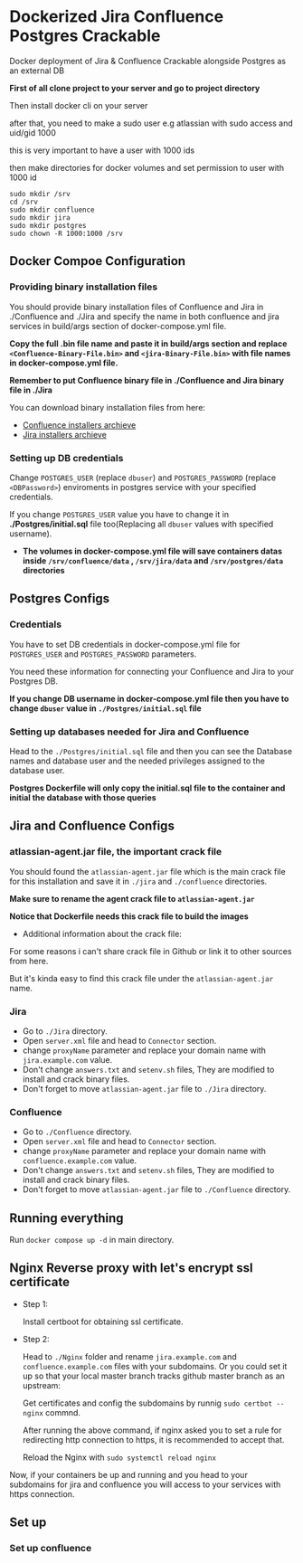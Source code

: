 # Dockerized Jira Confluence Postgres Crackable

Docker deployment of Jira &amp; Confluence Crackable alongside Postgres as an external DB

**First of all clone project to your server and go to project directory**

Then install docker cli on your server

after that, you need to make a sudo user e.g atlassian with sudo access and uid/gid 1000

this is very important to have a user with 1000 ids

then make directories for docker volumes and set permission to user with 1000 id

```
sudo mkdir /srv
cd /srv
sudo mkdir confluence
sudo mkdir jira
sudo mkdir postgres
sudo chown -R 1000:1000 /srv
```

## Docker Compoe Configuration

### Providing binary installation files

You should provide binary installation files of Confluence and Jira in ./Confluence and ./Jira and specify the name in both confluence and jira services in build/args section of docker-compose.yml file.

**Copy the full .bin file name and paste it in build/args section and replace `<Confluence-Binary-File.bin>` and `<jira-Binary-File.bin>` with file names in docker-compose.yml file.**

**Remember to put Confluence binary file in ./Confluence and Jira binary file in ./Jira**

You can download binary installation files from here:
- [Confluence installers archieve](https://www.atlassian.com/software/confluence/download-archives)
- [Jira installers archieve](https://www.atlassian.com/software/jira/download-archives)

### Setting up DB credentials

Change `POSTGRES_USER` (replace `dbuser`) and `POSTGRES_PASSWORD` (replace `<DBPassword>`) enviroments in postgres service with your specified credentials.

If you change `POSTGRES_USER` value you have to change it in **./Postgres/initial.sql** file too(Replacing all `dbuser` values with specified username).

- **The volumes in docker-compose.yml file will save containers datas inside `/srv/confluence/data` , `/srv/jira/data` and `/srv/postgres/data` directories**

## Postgres Configs

### Credentials 

You have to set DB credentials in docker-compose.yml file for `POSTGRES_USER` and `POSTGRES_PASSWORD` parameters.

You need these information for connecting your Confluence and Jira to your Postgres DB.

**If you change DB username in  docker-compose.yml file then you have to change `dbuser` value in `./Postgres/initial.sql` file**

### Setting up databases needed for Jira and Confluence

Head to the `./Postgres/initial.sql` file and then you can see the Database names and database user and the needed privileges assigned to the database user.

**Postgres Dockerfile will only copy the initial.sql file to the container and initial the database with those queries**

## Jira and Confluence Configs

### atlassian-agent.jar file, the important crack file

You should found the `atlassian-agent.jar` file which is the main crack file for this installation and save it in `./jira` and `./confluence` directories.

**Make sure to rename the agent crack file to `atlassian-agent.jar`**

**Notice that Dockerfile needs this crack file to build the images**

- Additional information about the crack file:

For some reasons i can't share crack file in Github or link it to other sources from here.

But it's kinda easy to find this crack file under the `atlassian-agent.jar` name.

### Jira

- Go to `./Jira` directory.
- Open `server.xml` file and head to `Connector` section.
- change `proxyName` parameter and replace your domain name with `jira.example.com` value.
- Don't change `answers.txt` and `setenv.sh` files, They are modified to install and crack binary files.
- Don't forget to move `atlassian-agent.jar` file to `./Jira` directory.

### Confluence

- Go to `./Confluence` directory.
- Open `server.xml` file and head to `Connector` section.
- change `proxyName` parameter and replace your domain name with `confluence.example.com` value.
- Don't change `answers.txt` and `setenv.sh` files, They are modified to install and crack binary files.
- Don't forget to move `atlassian-agent.jar` file to `./Confluence` directory.

## Running everything

Run `docker compose up -d` in main directory.

## Nginx Reverse proxy with let's encrypt ssl certificate

- Step 1:
  
  Install certboot for obtaining ssl certificate.
  
- Step 2:

  Head to `./Nginx` folder and rename `jira.example.com` and `confluence.example.com` files with your subdomains.
  Or you could set it up so that your local master branch tracks github master branch as an upstream:
  
  Get certificates and config the subdomains by runnig `sudo certbot --nginx` commnd.
  
  After running the above command, if nginx asked you to set a rule for redirecting http connection to https, it is recommended to accept that.
  
  Reload the Nginx with `sudo systemctl reload nginx`
 
  
Now, if your containers be up and running and you head to your subdomains for jira and confluence you will access to your services with https connection.


## Set up

### Set up confluence

